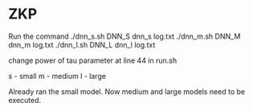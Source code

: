 # ZKP

Run the command
./dnn_s.sh DNN_S dnn_s log.txt
./dnn_m.sh DNN_M dnn_m log.txt
./dnn_l.sh DNN_L dnn_l log.txt

change power of tau parameter at line 44 in run.sh

s - small
m - medium
l - large

Already ran the small model. Now medium and large models need to be executed.

